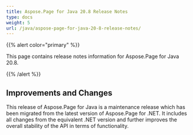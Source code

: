```yaml
---
title: Aspose.Page for Java 20.8 Release Notes
type: docs
weight: 5
url: /java/aspose-page-for-java-20-8-release-notes/
---
```


{{% alert color="primary" %}}

This page contains release notes information for Aspose.Page for Java 20.8.

{{% /alert %}}
## **Improvements and Changes**

This release of Aspose.Page for Java is a maintenance release which has been migrated from the latest version of Aspose.Page for .NET. It includes all changes from the equivalent .NET version and further improves the overall stability of the API in terms of functionality.
